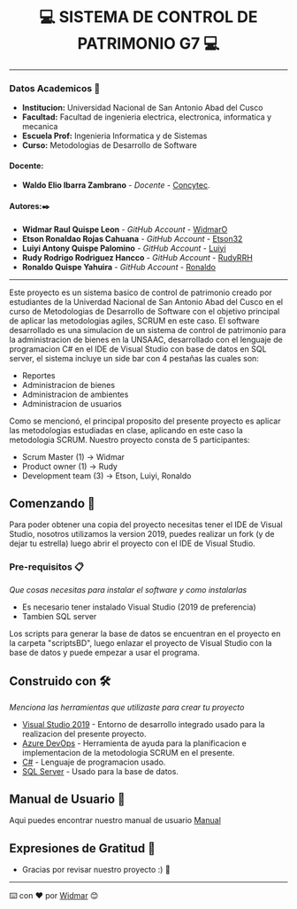 # **<center> 💻 SISTEMA DE CONTROL DE PATRIMONIO G7 💻 </center>**

---

### Datos Academicos 📖

- **Institucion:** Universidad Nacional de San Antonio Abad del Cusco
- **Facultad:** Facultad de ingenieria electrica, electronica, informatica y mecanica
- **Escuela Prof:** Ingenieria Informatica y de Sistemas
- **Curso:** Metodologias de Desarrollo de Software

#### Docente:

- **Waldo Elio Ibarra Zambrano** - _Docente_ - [Concytec](http://directorio.concytec.gob.pe/appDirectorioCTI/VerDatosInvestigador.do;jsessionid=baf9a6611326179e12a91c357d43?id_investigador=15842).

#### Autores:✒️

- **Widmar Raul Quispe Leon** - _GitHub Account_ - [WidmarO](https://github.com/WidmarO)
- **Etson Ronaldao Rojas Cahuana** - _GitHub Account_ - [Etson32](https://github.com/etson32)
- **Luiyi Antony Quispe Palomino** - _GitHub Account_ - [Luiyi](https://github.com/luiyiantoni)
- **Rudy Rodrigo Rodriguez Hancco** - _GitHub Account_ - [RudyRRH](https://github.com/RudyRRH)
- **Ronaldo Quispe Yahuira** - _GitHub Account_ - [Ronaldo](https://github.com/ronaldoQY)

---

Este proyecto es un sistema basico de control de patrimonio creado por estudiantes de la Univerdad Nacional de San Antonio Abad del Cusco en el curso de Metodologias de Desarrollo de Software con el objetivo principal de aplicar las metodologias agiles, SCRUM en este caso. El software desarrollado es una simulacion de un sistema de control de patrimonio para la administracion de bienes en la UNSAAC, desarrollado con el lenguaje de programacion C# en el IDE de Visual Studio con base de datos en SQL server, el sistema incluye un side bar con 4 pestañas las cuales son:

- Reportes
- Administracion de bienes
- Administracion de ambientes
- Administracion de usuarios

Como se mencionó, el principal proposito del presente proyecto es aplicar las metodologias estudiadas en clase, aplicando en este caso la metodologia SCRUM.
Nuestro proyecto consta de 5 participantes:

- Scrum Master (1) → Widmar
- Product owner (1) → Rudy
- Development team (3) → Etson, Luiyi, Ronaldo

## Comenzando 🚀

Para poder obtener una copia del proyecto necesitas tener el IDE de Visual Studio, nosotros utilizamos la version 2019, puedes realizar un fork (y de dejar tu estrella) luego abrir el proyecto con el IDE de Visual Studio.

### Pre-requisitos 📋

_Que cosas necesitas para instalar el software y como instalarlas_

- Es necesario tener instalado Visual Studio (2019 de preferencia)
- Tambien SQL server

Los scripts para generar la base de datos se encuentran en el proyecto en la carpeta "scriptsBD", luego enlazar el proyecto de Visual Studio con la base de datos y puede empezar a usar el programa.

## Construido con 🛠️

_Menciona las herramientas que utilizaste para crear tu proyecto_

- [Visual Studio 2019](https://visualstudio.microsoft.com/es/vs/) - Entorno de desarrollo integrado usado para la realizacion del presente proyecto.
- [Azure DevOps](https://azure.microsoft.com/es-es/services/devops/) - Herramienta de ayuda para la planificacion e implementacion de la metodologia SCRUM en el presente.
- [C#](https://rometools.github.io/rome/) - Lenguaje de programacion usado.
- [SQL Server](https://rometools.github.io/rome/) - Usado para la base de datos.

## Manual de Usuario 📖

Aqui puedes encontrar nuestro manual de usuario [Manual](https://github.com/tu/proyecto/wiki)

## Expresiones de Gratitud 🎁

- Gracias por revisar nuestro proyecto :) 📢

---

⌨️ con ❤️ por [Widmar](https://github.com/WidmarO) 😊
